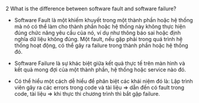 2 What is the difference between software fault and software failure?

- Software Fault là một khiếm khuyết trong một thành phần hoặc hệ thống mà nó có thể làm cho thành phần hoặc hệ thống này không thực hiện đúng chức năng yêu cầu của nó, ví dụ như thông báo sai hoặc định nghĩa dữ liệu không đúng. Một fault, nếu gặp phải trong quá trình hệ thống hoạt động, có thể gây ra failure trong thành phần hoặc hệ thống đó.

- Software Failure là sự khác biệt giữa kết quả thực tế trên màn hình và kết quả mong đợi của một thành phần, hệ thống hoặc service nào đó.

- Có thể hiểu một cách dễ hiểu để phân biệt các khái niệm đó là:
Lập trình viên gây ra các errors trong code và tài liệu => dẫn đến có fault trong code, tài liệu => khi thực thi chương trình thì bắt gặp failure.